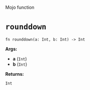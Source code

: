 Mojo function

# `rounddown`

```mojo
fn rounddown(a: Int, b: Int) -> Int
```

**Args:**

- **a** (`Int`)
- **b** (`Int`)

**Returns:**

`Int`

